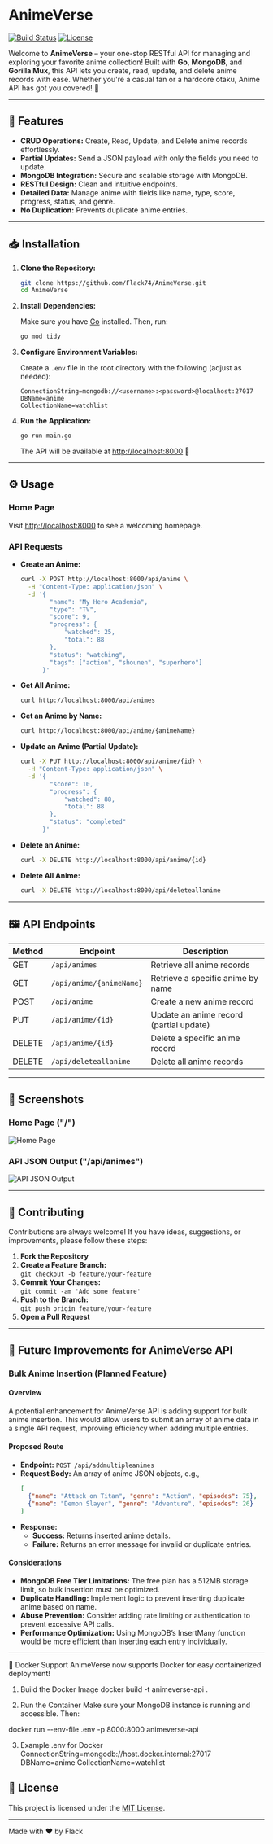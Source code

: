 #  AnimeVerse

[![Build Status](https://img.shields.io/badge/build-passing-brightgreen)](https://github.com/Flack74/AnimeApi) [![License](https://img.shields.io/badge/license-MIT-blue)](LICENSE)

Welcome to **AnimeVerse** – your one-stop RESTful API for managing and exploring your favorite anime collection! Built with **Go**, **MongoDB**, and **Gorilla Mux**, this API lets you create, read, update, and delete anime records with ease. Whether you're a casual fan or a hardcore otaku, Anime API has got you covered! 🎉

---

## 🚀 Features

- **CRUD Operations:** Create, Read, Update, and Delete anime records effortlessly.
- **Partial Updates:** Send a JSON payload with only the fields you need to update.
- **MongoDB Integration:** Secure and scalable storage with MongoDB.
- **RESTful Design:** Clean and intuitive endpoints.
- **Detailed Data:** Manage anime with fields like name, type, score, progress, status, and genre.
- **No Duplication:** Prevents duplicate anime entries.

---

## 📥 Installation

1. **Clone the Repository:**

   ```bash
   git clone https://github.com/Flack74/AnimeVerse.git
   cd AnimeVerse
   ```

2. **Install Dependencies:**

   Make sure you have [Go](https://golang.org/) installed. Then, run:

   ```bash
   go mod tidy
   ```

3. **Configure Environment Variables:**

   Create a `.env` file in the root directory with the following (adjust as needed):

   ```env
   ConnectionString=mongodb://<username>:<password>@localhost:27017
   DBName=anime
   CollectionName=watchlist
   ```

4. **Run the Application:**

   ```bash
   go run main.go
   ```

   The API will be available at [http://localhost:8000](http://localhost:8000) 🎉

---

## ⚙️ Usage

### **Home Page**

Visit [http://localhost:8000](http://localhost:8000) to see a welcoming homepage.

### **API Requests**

- **Create an Anime:**

  ```bash
  curl -X POST http://localhost:8000/api/anime \
    -H "Content-Type: application/json" \
    -d '{
          "name": "My Hero Academia",
          "type": "TV",
          "score": 9,
          "progress": {
              "watched": 25,
              "total": 88
          },
          "status": "watching",
          "tags": ["action", "shounen", "superhero"]
        }'
  ```

- **Get All Anime:**

  ```bash
  curl http://localhost:8000/api/animes
  ```

- **Get an Anime by Name:**

  ```bash
  curl http://localhost:8000/api/anime/{animeName}
  ```

- **Update an Anime (Partial Update):**

  ```bash
  curl -X PUT http://localhost:8000/api/anime/{id} \
    -H "Content-Type: application/json" \
    -d '{
          "score": 10,
          "progress": {
              "watched": 88,
              "total": 88
          },
          "status": "completed"
        }'
  ```

- **Delete an Anime:**

  ```bash
  curl -X DELETE http://localhost:8000/api/anime/{id}
  ```

- **Delete All Anime:**

  ```bash
  curl -X DELETE http://localhost:8000/api/deleteallanime
  ```

---

## 🖼️ API Endpoints

| Method | Endpoint                  | Description                              |
| ------ | ------------------------- | ---------------------------------------- |
| GET    | `/api/animes`             | Retrieve all anime records               |
| GET    | `/api/anime/{animeName}`  | Retrieve a specific anime by name        |
| POST   | `/api/anime`              | Create a new anime record                |
| PUT    | `/api/anime/{id}`         | Update an anime record (partial update)  |
| DELETE | `/api/anime/{id}`         | Delete a specific anime record           |
| DELETE | `/api/deleteallanime`     | Delete all anime records                 |

---

## 📸 Screenshots

 ### Home Page ("/")
 ![Home Page](https://github.com/user-attachments/assets/6399dad4-a54a-4927-ad23-618b4d63f148)

### API JSON Output ("/api/animes")
 ![API JSON Output](https://github.com/user-attachments/assets/2c075413-dba0-4a5a-a813-838138547791)

---

## 🤝 Contributing

Contributions are always welcome! If you have ideas, suggestions, or improvements, please follow these steps:

1. **Fork the Repository**
2. **Create a Feature Branch:**  
   `git checkout -b feature/your-feature`
3. **Commit Your Changes:**  
   `git commit -am 'Add some feature'`
4. **Push to the Branch:**  
   `git push origin feature/your-feature`
5. **Open a Pull Request**

---

## 📝 Future Improvements for AnimeVerse API

### Bulk Anime Insertion (Planned Feature)

#### Overview
A potential enhancement for AnimeVerse API is adding support for bulk anime insertion. This would allow users to submit an array of anime data in a single API request, improving efficiency when adding multiple entries.

#### Proposed Route

- **Endpoint:** `POST /api/addmultipleanimes`
- **Request Body:** An array of anime JSON objects, e.g.,
  ```json
  [
    {"name": "Attack on Titan", "genre": "Action", "episodes": 75},
    {"name": "Demon Slayer", "genre": "Adventure", "episodes": 26}
  ]
  ```
- **Response:**
  - **Success:** Returns inserted anime details.
  - **Failure:** Returns an error message for invalid or duplicate entries.

#### Considerations
- **MongoDB Free Tier Limitations:** The free plan has a 512MB storage limit, so bulk insertion must be optimized.
- **Duplicate Handling:** Implement logic to prevent inserting duplicate anime based on name.
- **Abuse Prevention:** Consider adding rate limiting or authentication to prevent excessive API calls.
- **Performance Optimization:** Using MongoDB’s InsertMany function would be more efficient than inserting each entry individually.

---

🐳 Docker Support
AnimeVerse now supports Docker for easy containerized deployment!

1. Build the Docker Image
docker build -t animeverse-api .

2. Run the Container
Make sure your MongoDB instance is running and accessible. Then:

docker run --env-file .env -p 8000:8000 animeverse-api

3. Example .env for Docker
ConnectionString=mongodb://host.docker.internal:27017
DBName=anime
CollectionName=watchlist


## 📜 License

This project is licensed under the [MIT License](LICENSE).

---

Made with ❤️ by Flack

